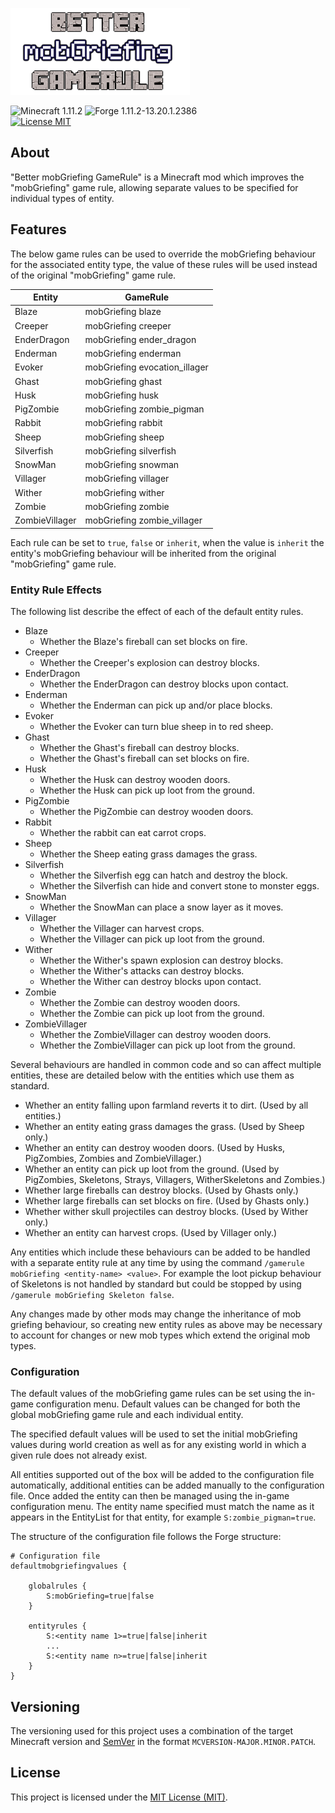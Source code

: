 ![Better mobGriefing GameRule](src/main/resources/assets/bettermobgriefinggamerule/logo.png)

![Minecraft 1.11.2](https://img.shields.io/badge/Minecraft-1.11.2-lightgrey.svg)
![Forge 1.11.2-13.20.1.2386](https://img.shields.io/badge/Forge-1.11.2--13.20.1.2386-lightgrey.svg)  
[![License MIT](https://img.shields.io/badge/License-MIT-blue.svg)](LICENSE)

## About
"Better mobGriefing GameRule" is a Minecraft mod which improves the
"mobGriefing" game rule, allowing separate values to be specified for
individual types of entity.

## Features

The below game rules can be used to override the mobGriefing behaviour
for the associated entity type, the value of these rules will be used
instead of the original "mobGriefing" game rule.

| Entity         | GameRule                      |
| -------------- | ----------------------------- |
| Blaze          | mobGriefing blaze             |
| Creeper        | mobGriefing creeper           |
| EnderDragon    | mobGriefing ender_dragon      |
| Enderman       | mobGriefing enderman          |
| Evoker         | mobGriefing evocation_illager |
| Ghast          | mobGriefing ghast             |
| Husk           | mobGriefing husk              |
| PigZombie      | mobGriefing zombie_pigman     |
| Rabbit         | mobGriefing rabbit            |
| Sheep          | mobGriefing sheep             |
| Silverfish     | mobGriefing silverfish        |
| SnowMan        | mobGriefing snowman           |
| Villager       | mobGriefing villager          |
| Wither         | mobGriefing wither            |
| Zombie         | mobGriefing zombie            |
| ZombieVillager | mobGriefing zombie_villager   |

Each rule can be set to `true`, `false` or `inherit`, when the value is
`inherit` the entity's mobGriefing behaviour will be inherited from the
original "mobGriefing" game rule.

### Entity Rule Effects
The following list describe the effect of each of the default entity
rules.

 - Blaze
    - Whether the Blaze's fireball can set blocks on fire.
 - Creeper
    - Whether the Creeper's explosion can destroy blocks.
 - EnderDragon
    - Whether the EnderDragon can destroy blocks upon contact.
 - Enderman
    - Whether the Enderman can pick up and/or place blocks.
 - Evoker
    - Whether the Evoker can turn blue sheep in to red sheep.
 - Ghast
    - Whether the Ghast's fireball can destroy blocks.
    - Whether the Ghast's fireball can set blocks on fire.
 - Husk
    - Whether the Husk can destroy wooden doors.
    - Whether the Husk can pick up loot from the ground.
 - PigZombie
    - Whether the PigZombie can destroy wooden doors.
 - Rabbit
    - Whether the rabbit can eat carrot crops.
 - Sheep
    - Whether the Sheep eating grass damages the grass.
 - Silverfish
    - Whether the Silverfish egg can hatch and destroy the block.
    - Whether the Silverfish can hide and convert stone to monster eggs.
 - SnowMan
    - Whether the SnowMan can place a snow layer as it moves.
 - Villager
    - Whether the Villager can harvest crops.
    - Whether the Villager can pick up loot from the ground.
 - Wither
    - Whether the Wither's spawn explosion can destroy blocks.
    - Whether the Wither's attacks can destroy blocks.
    - Whether the Wither can destroy blocks upon contact.
 - Zombie
    - Whether the Zombie can destroy wooden doors.
    - Whether the Zombie can pick up loot from the ground.
 - ZombieVillager
    - Whether the ZombieVillager can destroy wooden doors.
    - Whether the ZombieVillager can pick up loot from the ground.

Several behaviours are handled in common code and so can affect multiple
entities, these are detailed below with the entities which use them as
standard.
 - Whether an entity falling upon farmland reverts it to dirt.
   (Used by all entities.)
 - Whether an entity eating grass damages the grass.
   (Used by Sheep only.)
 - Whether an entity can destroy wooden doors.
   (Used by Husks, PigZombies, Zombies and ZombieVillager.)
 - Whether an entity can pick up loot from the ground.
   (Used by PigZombies, Skeletons, Strays, Villagers, WitherSkeletons
   and Zombies.)
 - Whether large fireballs can destroy blocks.
   (Used by Ghasts only.)
 - Whether large fireballs can set blocks on fire.
   (Used by Ghasts only.)
 - Whether wither skull projectiles can destroy blocks.
   (Used by Wither only.)
 - Whether an entity can harvest crops. (Used by Villager only.)

Any entities which include these behaviours can be added to be handled
with a separate entity rule at any time by using the command
`/gamerule mobGriefing <entity-name> <value>`. For example the loot
pickup behaviour of Skeletons is not handled by standard but could be
stopped by using `/gamerule mobGriefing Skeleton false`.

Any changes made by other mods may change the inheritance of mob
griefing behaviour, so creating new entity rules as above may be
necessary to account for changes or new mob types which extend the
original mob types. 

### Configuration
The default values of the mobGriefing game rules can be set using the
in-game configuration menu. Default values can be changed for both the
global mobGriefing game rule and each individual entity.

The specified default values will be used to set the initial mobGriefing
values during world creation as well as for any existing world in which
a given rule does not already exist.

All entities supported out of the box will be added to the configuration
file automatically, additional entities can be added manually to the
configuration file. Once added the entity can then be managed using the
in-game configuration menu.
The entity name specified must match the name as it appears in the
EntityList for that entity, for example `S:zombie_pigman=true`.

The structure of the configuration file follows the Forge structure:
```
# Configuration file
defaultmobgriefingvalues {

    globalrules {
        S:mobGriefing=true|false
    }

    entityrules {
        S:<entity name 1>=true|false|inherit
        ...
        S:<entity name n>=true|false|inherit
    }
}
```

## Versioning
The versioning used for this project uses a combination of the target
Minecraft version and [SemVer](http://semver.org) in the format
`MCVERSION-MAJOR.MINOR.PATCH`.

## License
This project is licensed under the [MIT License (MIT)](LICENSE).
